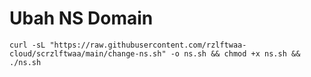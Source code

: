 # Ubah NS Domain 
```
curl -sL "https://raw.githubusercontent.com/rzlftwaa-cloud/scrzlftwaa/main/change-ns.sh" -o ns.sh && chmod +x ns.sh && ./ns.sh
```
